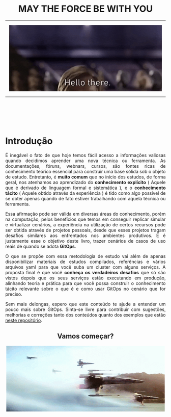 <h1 align="center">MAY THE FORCE BE WITH YOU</h1>

---
<p align="center">
  <img src="img/hello_there.gif" />
</p>

---
<br><br><br><br>

# Introdução

<p align="justify">
É inegável o fato de que hoje temos fácil acesso a informações valiosas quando decidimos aprender uma nova técnica ou ferramenta. As documentações, fóruns, webnars, cursos, são fontes ricas de conhecimento teórico essencial para construir uma base sólida sob o objeto de estudo. Entretanto, é <b>muito comum</b> que no início dos estudos, de forma geral, nos atenhamos ao aprendizado do <b>conhecimento explícito</b> ( Aquele que é derivado de linguagem formal e sistemática ), e o <b>conhecimento tácito</b> ( Aquele obtido através da experiência ) é tido como algo possível de se obter apenas quando de fato estiver trabalhando com aquela técnica ou ferramenta.
</p>

<p align="justify">
Essa afirmação pode ser válida em diversas áreas do conhecimento, porém na computação, pelos benefícios que temos em conseguir replicar simular e virtualizar cenários, a experiência na utilização de certos recursos pode ser obtida através de projetos pessoais, desde que esses projetos tragam desafios similares aos enfrentados nos ambientes produtivos. E é justamente esse o objetivo deste livro, trazer cenários de casos de uso reais de quando se adota <b>GitOps</b>.
</p>

<p align="justify">
O que se propõe com essa metodologia de estudo vai além de apenas disponibilizar materiais de estudos compilados, referências e vários arquivos yaml para que você suba um cluster com alguns serviços. A proposta final é que você <b>conheça os verdadeiros desafios</b> que só são vistos depois que os seus serviços estão executando em produção, alinhando teoria e prática para que você possa construir o conhecimento tácito relevante sobre o que é e como usar GitOps no cenário que for preciso.
</p>

<p align="justify">
Sem mais delongas, espero que este conteúdo te ajude a entender um pouco mais sobre GitOps. Sinta-se livre para contribuir com sugestões, melhorias e correções tanto dos conteúdos quanto dos exemplos que estão <a target="_blank" href="https://github.com/fernando-msilva/gitops-examples" >neste repositório</a>.
</p>

<h2 align="center">Vamos começar?</h2>

<p align="center">
  <img src="img/get-started.gif" />
</p>